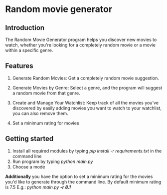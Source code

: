 # Random movie generator

## Introduction

The Random Movie Generator program helps you discover new movies to watch, whether you're looking for a completely random movie or a movie within a specific genre.

## Features

1. Generate Random Movies: Get a completely random movie suggestion.

2. Generate Movies by Genre: Select a genre, and the program will suggest a random movie from that genre.

3. Create and Manage Your Watchlist: Keep track of all the movies you've discovered by easily adding movies you want to watch to your watchlist, you can also remove them.

4. Set a minimum rating for movies

## Getting started

1. Install all required modules by typing _pip install -r requirements.txt_ in the command line
2. Run program by typing _python main.py_
3. Choose a mode

**Additionally**
you have the option to set a minimum rating for the movies you'd like to generate through the command line. By default minimum rating is 7.5 E.g.:
_python main.py **-r 8.1**_
